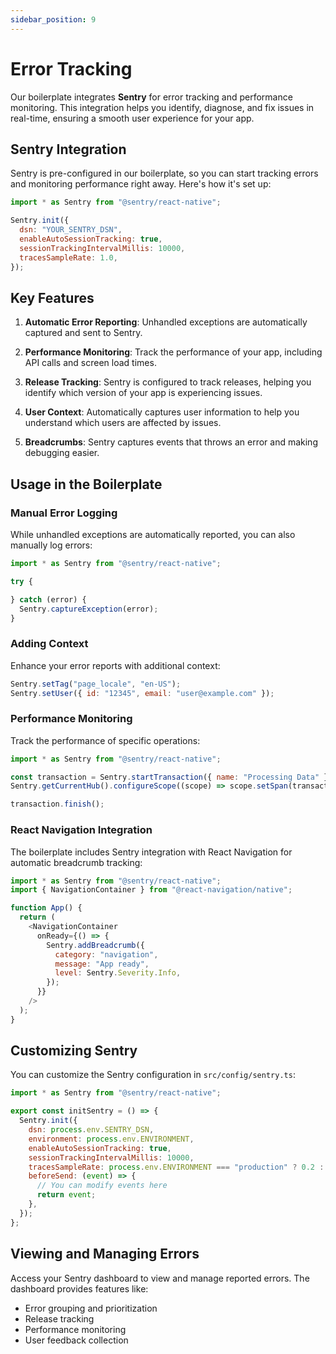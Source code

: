 ```yaml
---
sidebar_position: 9
---
```


# Error Tracking

Our boilerplate integrates **Sentry** for error tracking and performance monitoring. This integration helps you identify, diagnose, and fix issues in real-time, ensuring a smooth user experience for your app.

## Sentry Integration

Sentry is pre-configured in our boilerplate, so you can start tracking errors and monitoring performance right away. Here's how it's set up:

```javascript
import * as Sentry from "@sentry/react-native";

Sentry.init({
  dsn: "YOUR_SENTRY_DSN",
  enableAutoSessionTracking: true,
  sessionTrackingIntervalMillis: 10000,
  tracesSampleRate: 1.0,
});
```

## Key Features

1. **Automatic Error Reporting**: Unhandled exceptions are automatically captured and sent to Sentry.

2. **Performance Monitoring**: Track the performance of your app, including API calls and screen load times.

3. **Release Tracking**: Sentry is configured to track releases, helping you identify which version of your app is experiencing issues.

4. **User Context**: Automatically captures user information to help you understand which users are affected by issues.

5. **Breadcrumbs**: Sentry captures events that throws an error and making debugging easier.

## Usage in the Boilerplate

### Manual Error Logging

While unhandled exceptions are automatically reported, you can also manually log errors:

```javascript
import * as Sentry from "@sentry/react-native";

try {

} catch (error) {
  Sentry.captureException(error);
}
```

### Adding Context

Enhance your error reports with additional context:

```javascript
Sentry.setTag("page_locale", "en-US");
Sentry.setUser({ id: "12345", email: "user@example.com" });
```

### Performance Monitoring

Track the performance of specific operations:

```javascript
import * as Sentry from "@sentry/react-native";

const transaction = Sentry.startTransaction({ name: "Processing Data" });
Sentry.getCurrentHub().configureScope((scope) => scope.setSpan(transaction));

transaction.finish();
```

### React Navigation Integration

The boilerplate includes Sentry integration with React Navigation for automatic breadcrumb tracking:

```javascript
import * as Sentry from "@sentry/react-native";
import { NavigationContainer } from "@react-navigation/native";

function App() {
  return (
    <NavigationContainer
      onReady={() => {
        Sentry.addBreadcrumb({
          category: "navigation",
          message: "App ready",
          level: Sentry.Severity.Info,
        });
      }}
    />
  );
}
```

## Customizing Sentry

You can customize the Sentry configuration in `src/config/sentry.ts`:

```javascript
import * as Sentry from "@sentry/react-native";

export const initSentry = () => {
  Sentry.init({
    dsn: process.env.SENTRY_DSN,
    environment: process.env.ENVIRONMENT,
    enableAutoSessionTracking: true,
    sessionTrackingIntervalMillis: 10000,
    tracesSampleRate: process.env.ENVIRONMENT === "production" ? 0.2 : 1.0,
    beforeSend: (event) => {
      // You can modify events here
      return event;
    },
  });
};
```

## Viewing and Managing Errors

Access your Sentry dashboard to view and manage reported errors. The dashboard provides features like:

- Error grouping and prioritization
- Release tracking
- Performance monitoring
- User feedback collection
